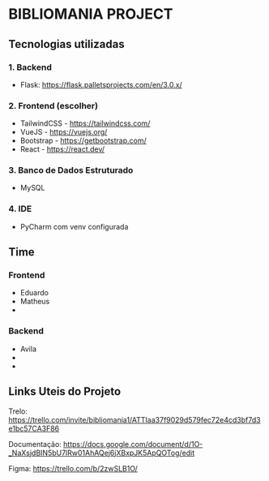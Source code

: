 # BIBLIOMANIA PROJECT
 
## Tecnologias utilizadas
### 1. Backend
- Flask: https://flask.palletsprojects.com/en/3.0.x/

### 2. Frontend (escolher)
- TailwindCSS - https://tailwindcss.com/
- VueJS - https://vuejs.org/
- Bootstrap - https://getbootstrap.com/
- React - https://react.dev/

### 3. Banco de Dados Estruturado
- MySQL 

### 4. IDE
- PyCharm com venv configurada

## Time
### Frontend
- Eduardo
- Matheus
- 

### Backend
- Avila
- 
- 

## Links Uteis do Projeto
Trelo: https://trello.com/invite/bibliomania1/ATTIaa37f9029d579fec72e4cd3bf7d3e1bc57CA3F86 

Documentação: https://docs.google.com/document/d/1O-_NaXsjdBIN5bU7lRw01AhAQej6jXBxpJK5ApQOTog/edit

Figma: https://trello.com/b/2zwSLB1O/
